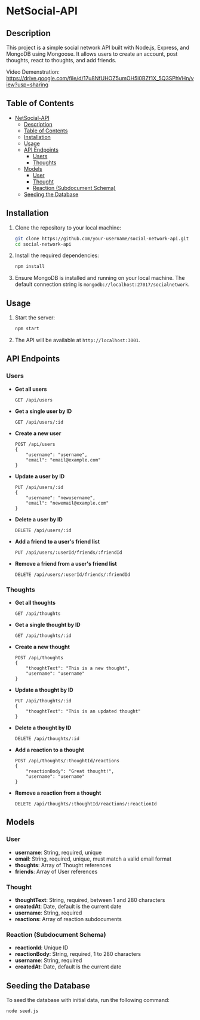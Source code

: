 # NetSocial-API

## Description

This project is a simple social network API built with Node.js, Express, and MongoDB using Mongoose. It allows users to create an account, post thoughts, react to thoughts, and add friends.

Video Demenstration:
https://drive.google.com/file/d/17u8NfUHOZ5umOH5l0BZf1X_5Q3SPhVHn/view?usp=sharing

## Table of Contents

- [NetSocial-API](#netsocial-api)
  - [Description](#description)
  - [Table of Contents](#table-of-contents)
  - [Installation](#installation)
  - [Usage](#usage)
  - [API Endpoints](#api-endpoints)
    - [Users](#users)
    - [Thoughts](#thoughts)
  - [Models](#models)
    - [User](#user)
    - [Thought](#thought)
    - [Reaction (Subdocument Schema)](#reaction-subdocument-schema)
  - [Seeding the Database](#seeding-the-database)

## Installation

1. Clone the repository to your local machine:

   ```bash
   git clone https://github.com/your-username/social-network-api.git
   cd social-network-api
   ```

2. Install the required dependencies:

   ```bash
   npm install
   ```

3. Ensure MongoDB is installed and running on your local machine. The default connection string is `mongodb://localhost:27017/socialnetwork`.

## Usage

1. Start the server:

   ```bash
   npm start
   ```

2. The API will be available at `http://localhost:3001`.

## API Endpoints

### Users

- **Get all users**

  ```http
  GET /api/users
  ```

- **Get a single user by ID**

  ```http
  GET /api/users/:id
  ```

- **Create a new user**

  ```http
  POST /api/users
  {
      "username": "username",
      "email": "email@example.com"
  }
  ```

- **Update a user by ID**

  ```http
  PUT /api/users/:id
  {
      "username": "newusername",
      "email": "newemail@example.com"
  }
  ```

- **Delete a user by ID**

  ```http
  DELETE /api/users/:id
  ```

- **Add a friend to a user's friend list**

  ```http
  PUT /api/users/:userId/friends/:friendId
  ```

- **Remove a friend from a user's friend list**
  ```http
  DELETE /api/users/:userId/friends/:friendId
  ```

### Thoughts

- **Get all thoughts**

  ```http
  GET /api/thoughts
  ```

- **Get a single thought by ID**

  ```http
  GET /api/thoughts/:id
  ```

- **Create a new thought**

  ```http
  POST /api/thoughts
  {
      "thoughtText": "This is a new thought",
      "username": "username"
  }
  ```

- **Update a thought by ID**

  ```http
  PUT /api/thoughts/:id
  {
      "thoughtText": "This is an updated thought"
  }
  ```

- **Delete a thought by ID**

  ```http
  DELETE /api/thoughts/:id
  ```

- **Add a reaction to a thought**

  ```http
  POST /api/thoughts/:thoughtId/reactions
  {
      "reactionBody": "Great thought!",
      "username": "username"
  }
  ```

- **Remove a reaction from a thought**
  ```http
  DELETE /api/thoughts/:thoughtId/reactions/:reactionId
  ```

## Models

### User

- **username**: String, required, unique
- **email**: String, required, unique, must match a valid email format
- **thoughts**: Array of Thought references
- **friends**: Array of User references

### Thought

- **thoughtText**: String, required, between 1 and 280 characters
- **createdAt**: Date, default is the current date
- **username**: String, required
- **reactions**: Array of reaction subdocuments

### Reaction (Subdocument Schema)

- **reactionId**: Unique ID
- **reactionBody**: String, required, 1 to 280 characters
- **username**: String, required
- **createdAt**: Date, default is the current date

## Seeding the Database

To seed the database with initial data, run the following command:

```bash
node seed.js
```
